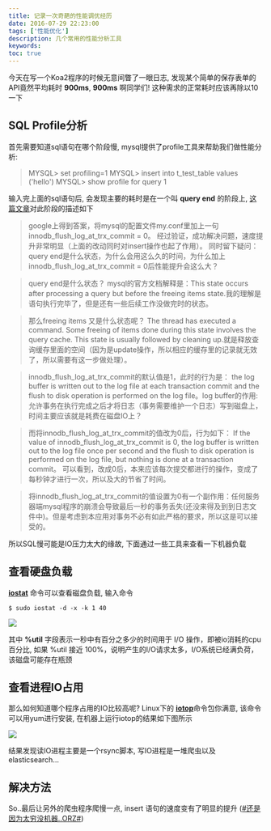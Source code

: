 ```yaml
---
title: 记录一次奇葩的性能调优经历 
date: 2016-07-29 22:23:00
tags: ['性能优化']
description: 几个常用的性能分析工具
keywords:
toc: true
---
```


今天在写一个Koa2程序的时候无意间瞥了一眼日志, 发现某个简单的保存表单的API竟然平均耗时 **900ms**, **900ms** 啊同学们! 这种需求的正常耗时应该再除以10一下

## SQL Profile分析

首先需要知道sql语句在哪个阶段慢, mysql提供了profile工具来帮助我们做性能分析:

> MYSQL> set profiling=1
> MYSQL> insert into t_test_table values ('hello')
> MYSQL> show profile for query 1

输入完上面的sql语句后, 会发现主要的耗时是在一个叫 **query end** 的阶段上, [这篇文章](http://inetkiller.github.io/2014/05/20/mysql语句性能分析与优化/)对此阶段的描述如下

> google上得到答案，将mysql的配置文件my.conf里加上一句innodb_flush_log_at_trx_commit = 0。 经过验证，成功解决问题，速度提升非常明显（上面的改动同时对insert操作也起了作用）。 同时留下疑问：query end是什么状态，为什么会用这么久的时间，为什么加上innodb_flush_log_at_trx_commit = 0后性能提升会这么大？

> query end是什么状态？ mysql的官方文档解释是：This state occurs after processing a query but before the freeing items state.我的理解是语句执行完毕了，但是还有一些后续工作没做完时的状态。

> 那么freeing items 又是什么状态呢？ The thread has executed a command. Some freeing of items done during this state involves the query cache. This state is usually followed by cleaning up.就是释放查询缓存里面的空间（因为是update操作，所以相应的缓存里的记录就无效了，所以需要有这一步做处理）。

> innodb_flush_log_at_trx_commit的默认值是1，此时的行为是： the log buffer is written out to the log file at each transaction commit and the flush to disk operation is performed on the log file。log buffer的作用:允许事务在执行完成之后才将日志（事务需要维护一个日志）写到磁盘上，时间主要应该就是耗费在磁盘IO上？

> 而将innodb_flush_log_at_trx_commit的值改为0后，行为如下： If the value of innodb_flush_log_at_trx_commit is 0, the log buffer is written out to the log file once per second and the flush to disk operation is performed on the log file, but nothing is done at a transaction commit。 可以看到，改成0后，本来应该每次提交都进行的操作，变成了每秒钟才进行一次，所以及大的节省了时间。

> 将innodb_flush_log_at_trx_commit的值设置为0有一个副作用：任何服务器端mysql程序的崩溃会导致最后一秒的事务丢失(还没来得及到到日志文件中)。但是考虑到本应用对事务不必有如此严格的要求，所以这是可以接受的。

所以SQL慢可能是IO压力太大的缘故, 下面通过一些工具来查看一下机器负载


## 查看硬盘负载


[**iostat**](http://linux.die.net/man/1/iostat) 命令可以查看磁盘负载, 输入命令

```
$ sudo iostat -d -x -k 1 40
```

![](http://box-images.qiniudn.com//blog/iostat-1.png)

其中 **%util** 字段表示一秒中有百分之多少的时间用于 I/O 操作，即被io消耗的cpu百分比, 如果 %util 接近 100%，说明产生的I/O请求太多，I/O系统已经满负荷，该磁盘可能存在瓶颈


## 查看进程IO占用

那么如何知道哪个程序占用的IO比较高呢? Linux下的 [**iotop**](http://guichaz.free.fr/iotop/)命令包你满意, 该命令可以用yum进行安装, 在机器上运行iotop的结果如下图所示

![](http://box-images.qiniudn.com//blog/iotop-1.png)

结果发现读IO进程主要是一个rsync脚本, 写IO进程是一堆爬虫以及elasticsearch...


## 解决方法

So..最后让另外的爬虫程序爬慢一点, insert 语句的速度变有了明显的提升 ([\#还是因为太穷没机器..ORZ\#](javascript:void))



